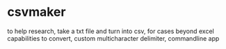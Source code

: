 # csvmaker
to help research, take a txt file and turn into csv, for cases beyond excel capabilities to convert, custom multicharacter delimiter, commandline app

